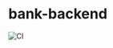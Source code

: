 # bank-backend

![CI](https://github.com/cyberdr0id/bank-backend/actions/workflows/ci.yml/badge.svg)
